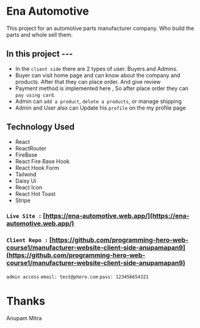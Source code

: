 # Ena Automotive

This project for an automotive parts manufacturer company. Who build the parts and whole sell them. 

## In this project ---
- In the `client side` there are 2 types of user. Buyers and Admins. 
- Buyer can visit home page and can know about the company and products. After that they can place order. And give review
- Payment method is implemented here , So after place order they can` pay using card`.
- Admin can `add a product`, `delete a products`, or manage shipping 
- Admin and User also can Update his `profile` on the my profile page

## Technology Used
- React
- ReactRouter
- FireBase
- React Fire Base Hook
- React  Hook Form
- Tailwind
- Daisy Ui
- React Icon
- React Hot Toast
- Stripe

### `Live Site :` [https://ena-automotive.web.app/](https://ena-automotive.web.app/)
### `Client Repo :` [https://github.com/programming-hero-web-course1/manufacturer-website-client-side-anupamapan9](https://github.com/programming-hero-web-course1/manufacturer-website-client-side-anupamapan9)

`admin access` 
`email: test@phero.com` 
`pass: 123456654321` 

# Thanks 
Anupam Mitra